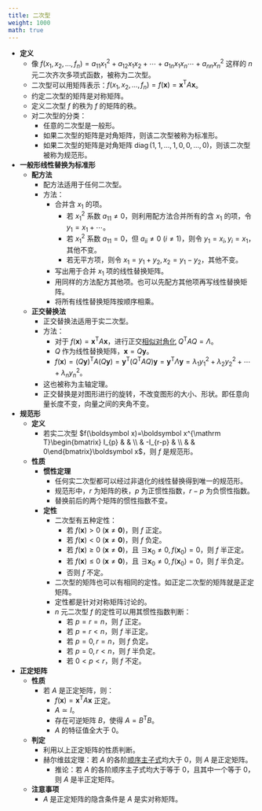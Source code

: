 ```yaml
---
title: 二次型
weight: 1000
math: true
---
```


- **定义**
    - 像 $f(x_1,x_2,\dots,f_n)=a_{11}x_1^2+a_{12}x_1x_2+\cdots+a_{1n}x_1x_n\cdots+a_{nn}x_n^2$ 这样的 $n$ 元二次齐次多项式函数，被称为二次型。
    - 二次型可以用矩阵表示：$f(x_1,x_2,\dots,f_n)=f(\boldsymbol x)=\boldsymbol x^{\mathrm T}A\boldsymbol x$。
    - 约定二次型的矩阵是对称矩阵。
    - 定义二次型 $f$ 的秩为 $f$ 的矩阵的秩。
    - 对二次型的分类：
        - 任意的二次型是一般形。
        - 如果二次型的矩阵是对角矩阵，则该二次型被称为标准形。
        - 如果二次型的矩阵是对角矩阵 $\operatorname{diag}(1,1,\dots,1,0,0,\dots,0)$，则该二次型被称为规范形。
- **一般形线性替换为标准形**
    - **配方法**
        - 配方法适用于任何二次型。
        - 方法：
            - 合并含 $x_1$ 的项。
                - 若 $x_1^2$ 系数 $a_{11}\ne 0$，则利用配方法合并所有的含 $x_1$ 的项，令 $y_1=x_1+\cdots$。
                - 若 $x_1^2$ 系数 $a_{11}=0$，但 $a_{ii}\ne 0\ (i\ne 1)$，则令 $y_1=x_i,y_i=x_1$，其他不变。
                - 若无平方项，则令 $x_1=y_1+y_2,x_2=y_1-y_2$，其他不变。
            - 写出用于合并 $x_1$ 项的线性替换矩阵。
            - 用同样的方法配方其他项。也可以先配方其他项再写线性替换矩阵。
            - 将所有线性替换矩阵按顺序相乘。
    - **正交替换法**
        - 正交替换法适用于实二次型。
        - 方法：
            - 对于 $f(\boldsymbol x)=\boldsymbol x^{\mathrm T}A\boldsymbol x$，进行正交[相似对角化](/notes/docs/mathematics/linear-algrbra/similar-matrix#sbr8c0) $Q^{\mathrm T}AQ=\Lambda$。
            - $Q$ 作为线性替换矩阵，$\boldsymbol x=Q\boldsymbol y$。
            - $f(\boldsymbol x)=(Q\boldsymbol y)^{\mathrm T}A(Q\boldsymbol y)=\boldsymbol y^{\mathrm T}(Q^{\mathrm T}AQ)\boldsymbol y=\boldsymbol y^{\mathrm T}\Lambda\boldsymbol y=\lambda_1y_1^2+\lambda_2y_2^2+\cdots+\lambda_ny_n^2$。
        - 这也被称为主轴定理。
        - 正交替换是对图形进行的旋转，不改变图形的大小、形状。即任意向量长度不变，向量之间的夹角不变。
- **规范形**
    - **定义**
        - 若实二次型 $f(\boldsymbol x)=\boldsymbol x^{\mathrm T}\begin{bmatrix} I_{p} &  & \\  & -I_{r-p} & \\  &  & 0\end{bmatrix}\boldsymbol x$，则 $f$ 是规范形。
    - **性质**
        - **惯性定理**
            - 任何实二次型都可以经过非退化的线性替换得到唯一的规范形。
            - 规范形中，$r$ 为矩阵的秩，$p$ 为正惯性指数，$r-p$ 为负惯性指数。
            - 替换前后的两个矩阵的惯性指数不变。
        - **定性**
            - 二次型有五种定性：
                - 若 $f(\boldsymbol x)>0\ (\boldsymbol x\ne \boldsymbol 0)$，则 $f$ 正定。
                - 若 $f(\boldsymbol x)<0\ (\boldsymbol x\ne \boldsymbol 0)$，则 $f$ 负定。
                - 若 $f(\boldsymbol x)\ge 0\ (\boldsymbol x\ne \boldsymbol 0)$，且 $\exists \boldsymbol x_0\ne 0,f(\boldsymbol x_0)=0$，则 $f$ 半正定。
                - 若 $f(\boldsymbol x)\le 0\ (\boldsymbol x\ne \boldsymbol 0)$，且 $\exists \boldsymbol x_0\ne 0,f(\boldsymbol x_0)=0$，则 $f$ 半负定。
                - 否则 $f$ 不定。
            - 二次型的矩阵也可以有相同的定性。如正定二次型的矩阵就是正定矩阵。
            - 定性都是针对对称矩阵讨论的。
            - $n$ 元二次型 $f$ 的定性可以用其惯性指数判断：
                - 若 $p=r=n$，则 $f$ 正定。
                - 若 $p=r<n$，则 $f$ 半正定。
                - 若 $p=0,r=n$，则 $f$ 负定。
                - 若 $p=0,r<n$，则 $f$ 半负定。
                - 若 $0<p<r$，则 $f$ 不定。
- **正定矩阵**
    - **性质**
        - 若 $A$ 是正定矩阵，则：
            - $f(\boldsymbol x)=\boldsymbol x^{\mathrm T}A\boldsymbol x$ 正定。
            - $A\simeq I$。
            - 存在可逆矩阵 $B$，使得 $A=B^{\mathrm T}B$。
            - $A$ 的特征值全大于 $0$。
    - **判定**
        - 利用以上正定矩阵的性质判断。
        - 赫尔维兹定理：若 $A$ 的各阶[顺序主子式](/notes/docs/mathematics/linear-algrbra/determinant#pqct6z)均大于 $0$，则 $A$ 是正定矩阵。
            - 推论：若 $A$ 的各阶顺序主子式均大于等于 $0$，且其中一个等于 $0$，则 $A$ 是半正定矩阵。
    - **注意事项**
        - $A$ 是正定矩阵的隐含条件是 $A$ 是实对称矩阵。
